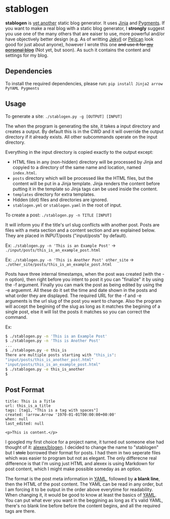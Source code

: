 # stablogen

**stablogen** is [yet another](https://en.wikipedia.org/wiki/Yet_another) static
blog generator. It uses [Jinja](http://jinja.pocoo.org/) and
[Pygments](http://pygments.org/). If you want to make a real blog with a 
static blog generator, I **strongly** suggest you use one of the many others
that are eaiser to use, more powerful and/or have objectively better design
(e.g. As of writting [Jekyll](https://jekyllrb.com) or
[Pelican](http://blog.getpelican.com/) look good for just about anyone),
however I wrote this one ~~and use it for
[my personal blog](https://fred.hornsey.us)~~ (Not yet, but soon). As such it
contains the content and settings for my blog.


## Dependencies
To install the required dependencies, please run:
`pip install Jinja2 arrow PyYAML Pygments`

## Usage
To generate a site: `./stablogen.py -g [OUTPUT] [INPUT]`

The when the program is generating the site, it takes a input directory and
creates a output. By default this is in the CWD and it will override the
output directory if it already exists. All other subcommands operate on the
input directory.

Everything in the input directory is copied exactly to the output except:
- HTML files in any (non-hidden) directory will be processed by Jinja and
copyied to a directory of the same name and location, named `index.html`.
- `posts` directory which will be processed like the HTML files, but the
content will be put in a Jinja template. Jinja renders the content before
putting it in the template so Jinja tags can be used inside the content.
- `templates` directory for extra templates.
- Hidden (dot) files and directories are ignored.
- `stablogen.yml` or `stablogen.yaml` in the root of input.

To create a post: `./stablogen.py -n TITLE [INPUT]`

It will inform you if the title's url slug conflicts with another post. Posts
are files with a meta section and a content section and are explained below.
They are placed in INPUT/posts ("input/posts" by default).

Ex: `./stablogen.py -n 'This is an Example Post'` -> `./input/posts/this_is_an_example_post.html`

Ex: `./stablogen.py -n 'This is Another Post' other_site` -> `./other_site/posts/this_is_an_example_post.html`

Posts have three internal timestamps, when the post was created (with the -n
option), then right before you intent to post it you can "finalize" it
by using the -f argument. Finally you can mark the post as being edited
by using the -e arguemnt. All these do it set the time and date shown in the
posts and what order they are displayed. The required URL for the -f and -e
arguments is the url slug of the post you want to change. Also the program will
accept the begining of the slug as long as it matches the begining of a single
post, else it will list the posts it matches so you can correct the command.

Ex:
```sh
$ ./stablogen.py -n 'This is an Example Post'
$ ./stablogen.py -n 'This is Another Post'
...
$ ./stablogen.py -e this_is
There are multiple posts starting with "this_is":
"input/posts/this_is_another_post.html"
"input/posts/this_is_an_example_post.html"
$ ./stablogen.py -e this_is_another
$
```


## Post Format
```
title: This is a Title
url: this_is_a_title
tags: [tag1, "This is a tag with spaces"]
created: !arrow.Arrow '1970-01-01T00:00:00+00:00'
when: null
last_edited: null

<p>This is content.</p>
```

I googled my first choice for a project name, it turned out someone else had
thought of it: [alexex/blogen](https://github.com/alexex/blogen). I decided to
change the name to "stablogen" but I ~~stole~~ borrowed their format for
posts. I had them in two seperate files which was easier to program but not
as elegant. The only differecne real difference is that I'm using just HTML
and alexex is using Markdown for post content, which I might make possible
someday as an option.

The format is the post meta information in [YAML](http://yaml.org), followed
by **a blank line**, then the HTML of the post content. The YAML can be read
in any order, but I am forcing it to be output in the order above everytime
for readability. When changing it, it would be good to know at least the
basics of [YAML](https://learnxinyminutes.com/docs/yaml). You can put what
ever you want in the beggining as long as it's valid YAML, there's no blank
line before before the content begins, and all the required tags are there.

